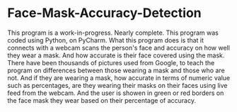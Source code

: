 # Face-Mask-Accuracy-Detection
This program is a work-in-progress. Nearly complete. This program was coded using Python, on PyCharm. What this program does is that it connects with a webcam scans the person's face and accuracy on how well they wear a mask. And how accurate is their face covered using the mask. There have been thousands of pictures used from Google, to teach the program on differences between those wearing a mask and those who are not. And if they are wearing a mask, how accurate in terms of numeric value such as percentages, are they wearing their masks on their faces using live feed from the webcam. And the user is showen in green or red borders on the face mask they wear based on their percentage of accuracy.
